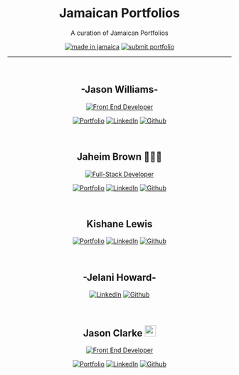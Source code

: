 <h1 align="center">
    Jamaican Portfolios
</h1>

<p align="center">A curation of Jamaican Portfolios </p>

<div align="center">

[![made in jamaica](https://img.shields.io/badge/MADE%20IN-JAMAICA-green?style=for-the-badge)](https://github.com/Rift3000/Jamaican-Portfolio) [![submit portfolio](https://img.shields.io/badge/SUBMIT-PORTFOLIO-gold?style=for-the-badge)](https://github.com/Rift3000/Jamaican-Portfolio/blob/master/CONTRIBUTING.md)

 </div>

<hr>
<br/>

<h2 align="center"><b>-Jason Williams-</b></h2>
<div align="center">

[![Front End Developer](https://img.shields.io/badge/-frontend_developer-darkgreen?style=for-the-badge&logo=react)](https://reactjs.org/)

[![Portfolio](https://img.shields.io/badge/-Portfolio-darkblue?style=for-the-badge&logo=react)](https://jasonwilliams.tech/)
[![LinkedIn](https://img.shields.io/badge/-LinkedIn-blue?style=for-the-badge&logo=linkedin)](https://www.linkedin.com/in/jason-williams-7056b3a6/)
[![Github](https://img.shields.io/badge/-Github-black?style=for-the-badge&logo=github)](https://github.com/Rift3000)

</div>

<br/>
<h2 align="center"><b>Jaheim Brown 👨🏾‍💻</b></h2>
<div align="center">

[![Full-Stack Developer](https://img.shields.io/badge/-FullStack_developer-brown?style=for-the-badge&logo=next.js&logoColor=f5f5f5)](https://nextjs.org/)

[![Portfolio](https://img.shields.io/badge/-Portfolio-brown?style=for-the-badge&logo=next.js&logoColor=f5f5f5)](https://www.jaheimbrown.com/)
[![LinkedIn](https://img.shields.io/badge/-LinkedIn-blue?style=for-the-badge&logo=linkedin)](https://www.linkedin.com/in/jaheim-brown/)
[![Github](https://img.shields.io/badge/-Github-black?style=for-the-badge&logo=github)](https://github.com/JaheimBrown)

</div>

<br/>
<h2 align="center"><b>Kishane Lewis</b></h2>
<div align="center">

[![Portfolio](https://img.shields.io/badge/-Portfolio-darkblue?style=for-the-badge&logo=react)](https://cosisaxis.co/)
[![LinkedIn](https://img.shields.io/badge/-LinkedIn-blue?style=for-the-badge&logo=linkedin)](https://www.linkedin.com/in/kishane-lewis/)
[![Github](https://img.shields.io/badge/-Github-black?style=for-the-badge&logo=github)](https://github.com/cosisaxis)

</div>

<br/>
<h2 align="center"><b>-Jelani Howard-</b></h2>
<div align="center">

[![LinkedIn](https://img.shields.io/badge/-LinkedIn-blue?style=for-the-badge&logo=linkedin)](https://www.linkedin.com/in/jelani-howard-786b911b7/)
[![Github](https://img.shields.io/badge/-Github-black?style=for-the-badge&logo=github)](https://github.com/JelaniAHoward)

</div>

<br/>
<h2 align="center"><b>Jason Clarke <img src="https://raw.githubusercontent.com/iampavangandhi/iampavangandhi/master/gifs/Hi.gif" width="25px">
</b></h2>
<div align="center">

[![Front End Developer](https://img.shields.io/badge/-software_engineer-42b883?style=for-the-badge&logo=vue.js&logoColor=fff)](https://www.devjasonclarke.com/)

[![Portfolio](https://img.shields.io/badge/-Portfolio-35495e?style=for-the-badge&logo=vue.js&logoColor=42b883)](https://www.devjasonclarke.com/)
[![LinkedIn](https://img.shields.io/badge/-LinkedIn-blue?style=for-the-badge&logo=linkedin)](https://www.linkedin.com/in/devjasonclarke/)
[![Github](https://img.shields.io/badge/-Github-black?style=for-the-badge&logo=github)](https://github.com/devJasonClarke)

</div>

<br/>

